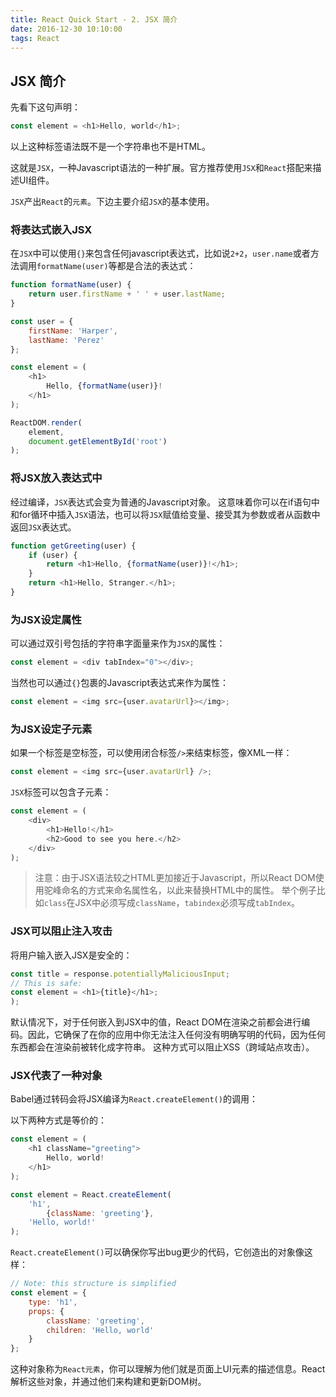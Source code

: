```yaml
---
title: React Quick Start - 2. JSX 简介
date: 2016-12-30 10:10:00
tags: React
---
```


## JSX 简介

先看下这句声明：
```javascript
const element = <h1>Hello, world</h1>;
```
以上这种标签语法既不是一个字符串也不是HTML。

这就是`JSX`，一种Javascript语法的一种扩展。官方推荐使用`JSX`和`React`搭配来描述UI组件。

`JSX`产出`React`的`元素`。下边主要介绍`JSX`的基本使用。

### 将表达式嵌入JSX

在`JSX`中可以使用`{}`来包含任何javascript表达式，比如说`2+2`，`user.name`或者方法调用`formatName(user)`等都是合法的表达式：

```javascript
function formatName(user) {
    return user.firstName + ' ' + user.lastName;
}

const user = {
    firstName: 'Harper',
    lastName: 'Perez'
};

const element = (
    <h1>
        Hello, {formatName(user)}!
    </h1>
);

ReactDOM.render(
    element,
    document.getElementById('root')
);
```

### 将JSX放入表达式中

经过编译，`JSX`表达式会变为普通的Javascript对象。
这意味着你可以在if语句中和for循环中插入`JSX`语法，也可以将`JSX`赋值给变量、接受其为参数或者从函数中返回`JSX`表达式。
```javascript
function getGreeting(user) {
    if (user) {
        return <h1>Hello, {formatName(user)}!</h1>;
    }
    return <h1>Hello, Stranger.</h1>;
}
```
### 为JSX设定属性

可以通过双引号包括的字符串字面量来作为`JSX`的属性：

```javascript
const element = <div tabIndex="0"></div>;
```

当然也可以通过`{}`包裹的Javascript表达式来作为属性：

```javascript
const element = <img src={user.avatarUrl}></img>;
```

### 为JSX设定子元素

如果一个标签是空标签，可以使用闭合标签`/>`来结束标签，像XML一样：

```javascript
const element = <img src={user.avatarUrl} />;
```

`JSX`标签可以包含子元素：

```javascript
const element = (
    <div>
        <h1>Hello!</h1>
        <h2>Good to see you here.</h2>
    </div>
);
```
> 注意：由于JSX语法较之HTML更加接近于Javascript，所以React DOM使用驼峰命名的方式来命名属性名，以此来替换HTML中的属性。
> 举个例子比如`class`在JSX中必须写成`className`，`tabindex`必须写成`tabIndex`。

### JSX可以阻止注入攻击

将用户输入嵌入JSX是安全的：

```javascript
const title = response.potentiallyMaliciousInput;
// This is safe:
const element = <h1>{title}</h1>;
);
```

默认情况下，对于任何嵌入到JSX中的值，React DOM在渲染之前都会进行编码。因此，它确保了在你的应用中你无法注入任何没有明确写明的代码，因为任何东西都会在渲染前被转化成字符串。
这种方式可以阻止XSS（跨域站点攻击）。

### JSX代表了一种对象

Babel通过转码会将JSX编译为`React.createElement()`的调用：

以下两种方式是等价的：

```javascript
const element = (
    <h1 className="greeting">
        Hello, world!
    </h1>
);
```

```javascript
const element = React.createElement(
    'h1',
        {className: 'greeting'},
    'Hello, world!'
);
```

`React.createElement()`可以确保你写出bug更少的代码，它创造出的对象像这样：

```javascript
// Note: this structure is simplified
const element = {
    type: 'h1',
    props: {
        className: 'greeting',
        children: 'Hello, world'
    }
};
```

这种对象称为`React元素`，你可以理解为他们就是页面上UI元素的描述信息。React解析这些对象，并通过他们来构建和更新DOM树。 